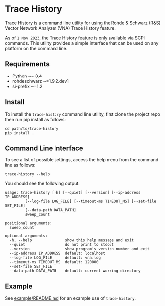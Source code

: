 # Trace History

Trace History is a command line utility for using the Rohde & Schwarz (R&S) Vector Network Analyzer (VNA) Trace History feature.

As of `1 Nov 2023`, the Trace History feature is only available via SCPI commands. This utility provides a simple interface that can be used on any platform on the command line.

## Requirements

-   Python       ~= 3.4
-   rohdeschwarz ~=1.9.2.dev1
-   si-prefix    ~=1.2

## Install

To install the `trace-history` command line utility, first clone the project repo then run pip install as follows:

```shell
cd path/to/trace-history
pip install .
```

## Command Line Interface

To see a list of possible settings, access the help menu from the command line as follows:

`trace-history --help`

You should see the following output:

```comment
usage: trace-history [-h] [--quiet] [--version] [--ip-address IP_ADDRESS]
         [--log-file LOG_FILE] [--timeout-ms TIMEOUT_MS] [--set-file SET_FILE]
         [--data-path DATA_PATH]
         sweep_count

positional arguments:
  sweep_count

optional arguments:
  -h, --help               show this help message and exit
  --quiet                  do not print to stdout
  --version                show program's version number and exit
  --ip-address IP_ADDRESS  default: localhost
  --log-file LOG_FILE      default: vna.log
  --timeout-ms TIMEOUT_MS  default: 120000
  --set-file SET_FILE
  --data-path DATA_PATH    default: current working directory
```

## Example

See [example/README.md](./example/README.md) for an example use of `trace-history`.
